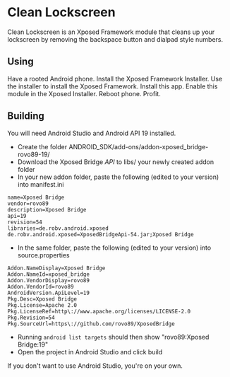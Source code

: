 Clean Lockscreen
================

Clean Lockscreen is an Xposed Framework module that cleans up your lockscreen by removing the backspace button and dialpad style numbers.

Using
-----

Have a rooted Android phone. Install the Xposed Framework Installer. Use the installer to install the Xposed Framework. Install this app. Enable this module in the Xposed Installer. Reboot phone. Profit.

Building
--------

You will need Android Studio and Android API 19 installed.
* Create the folder ANDROID_SDK/add-ons/addon-xposed_bridge-rovo89-19/
* Download the Xposed Bridge *API* to libs/ your newly created addon folder
* In your new addon folder, paste the following (edited to your version) into manifest.ini
```
name=Xposed Bridge
vendor=rovo89
description=Xposed Bridge
api=19
revision=54
libraries=de.robv.android.xposed
de.robv.android.xposed=XposedBridgeApi-54.jar;Xposed Bridge
```
* In the same folder, paste the following (edited to your version) into source.properties
```
Addon.NameDisplay=Xposed Bridge
Addon.NameId=xposed_bridge
Addon.VendorDisplay=rovo89
Addon.VendorId=rovo89
AndroidVersion.ApiLevel=19
Pkg.Desc=Xposed Bridge
Pkg.License=Apache 2.0
Pkg.LicenseRef=http\://www.apache.org/licenses/LICENSE-2.0
Pkg.Revision=54
Pkg.SourceUrl=https\://github.com/rovo89/XposedBridge
```
* Running `android list targets` should then show "rovo89:Xposed Bridge:19"
* Open the project in Android Studio and click build

If you don't want to use Android Studio, you're on your own.

